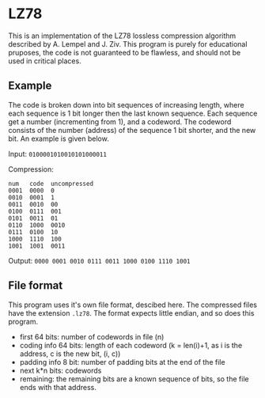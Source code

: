 # LZ78

This is an implementation of the LZ78 lossless compression algorithm described by A. Lempel and J. Ziv.
This program is purely for educational pruposes, the code is not guaranteed to be flawless, and should not be used in critical places. 

## Example

The code is broken down into bit sequences of increasing length, where each sequence is 1 bit longer then the last known sequence. Each sequence get a number (incrementing from 1), and a codeword. The codeword consists of the number (address) of the sequence 1 bit shorter, and the new bit. An example is given below.

Input:
```0100001010010101000011```

Compression:
```0 1 00 001 01 0010 10 100 0011
num   code  uncompressed
0001  0000  0
0010  0001  1
0011  0010  00
0100  0111  001 
0101  0011  01
0110  1000  0010
0111  0100  10
1000  1110  100
1001  1001  0011
```

Output:
`0000 0001 0010 0111 0011 1000 0100 1110 1001`

## File format
This program uses it's own file format, descibed here. The compressed files have the extension `.lz78`. The format expects little endian, and so does this program.
 
 * first 64 bits: number of codewords in file (n)
 * coding info 64 bits: length of each codeword (k = len(i)+1, as i is the address, c is the new bit, (i, c))
 * padding info 8 bit: number of padding bits at the end of the file
 * next k*n bits: codewords
 * remaining: the remaining bits are a known sequence of bits, so the file ends with that address.